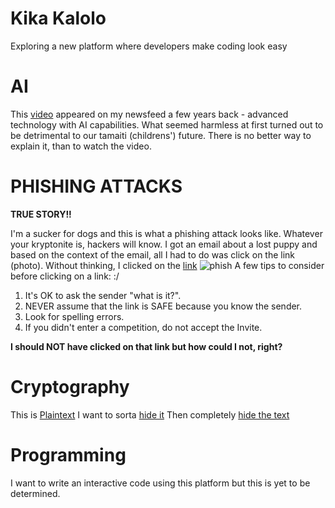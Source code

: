 # Kika Kalolo
Exploring a new platform where developers make coding look easy

# AI

This [video](https://www.youtube.com/watch?v=F4WZ_k0vUDM) appeared on my newsfeed a few years back - advanced technology with AI capabilities. What seemed harmless at first turned out to be detrimental to our tamaiti (childrens') future. There is no better way to explain it, than to watch the video.

# PHISHING ATTACKS

**TRUE STORY!!**

I'm a sucker for dogs and this is what a phishing attack looks like. Whatever your kryptonite is, hackers will know. I got an email about a lost puppy and based on the context of the email, all I had to do was click on the link (photo). Without thinking, I clicked on the [link](https://github.com/user-attachments/assets/e22cfcbd-5d30-48d0-9cb9-8ac5cd3e3e27)
![phish](https://github.com/user-attachments/assets/2b8b47c5-6b6e-4bbb-98a1-a7505389947a)
A few tips to consider before clicking on a link: :/
1. It's OK to ask the sender "what is it?".
2. NEVER assume that the link is SAFE because you know the sender.
3. Look for spelling errors.
4. If you didn't enter a competition, do not accept the Invite.
   
**I should NOT have clicked on that link but how could I not, right?**

# Cryptography

This is [Plaintext](https://github.com/user-attachments/assets/a427079f-b91c-49e9-ae4e-ce67d7f23463)
I want to sorta [hide it](https://github.com/user-attachments/assets/fea42c4a-50b0-474b-8f54-f66911bfa761)
Then completely [hide the text](https://github.com/user-attachments/assets/e3fea4e9-63e4-469c-8281-c3f60108121f)

# Programming

I want to write an interactive code using this platform but this is yet to be determined.
